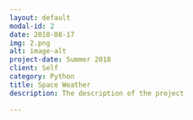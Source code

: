 ```yaml
---
layout: default
modal-id: 2
date: 2018-08-17
img: 2.png
alt: image-alt
project-date: Summer 2018
client: Self
category: Python
title: Space Weather
description: The description of the project

---
```

